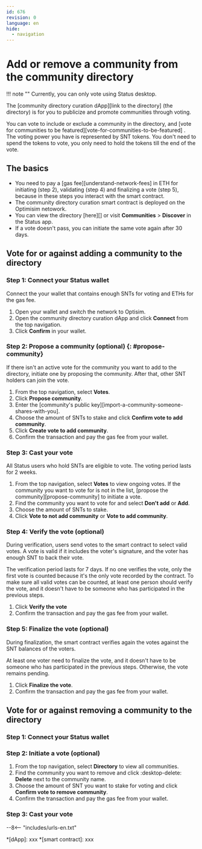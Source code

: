 ```yaml
---
id: 676
revision: 0
language: en
hide:
  - navigation
---
```


# Add or remove a community from the community directory

!!! note ""
    Currently, you can only vote using Status desktop.

The [community directory curation dApp][link to the directory] (the directory) is for you to publicize and promote communities through voting.

You can vote to include or exclude a community in the directory, and [vote for communities to be featured][vote-for-communities-to-be-featured] . The voting power you have is represented by SNT tokens. You don't need to spend the tokens to vote, you only need to hold the tokens till the end of the vote.

## The basics

- You need to pay a [gas fee][understand-network-fees] in ETH for initiating (step 2), validating (step 4) and finalizing a vote (step 5), because in these steps you interact with the smart contract.
- The community directory curation smart contract is deployed on the Optimisim netowork.
- You can view the directory [here][] or visit **Communities** > **Discover** in the Status app.
- If a vote doesn't pass, you can initiate the same vote again after 30 days.

## Vote for or against adding a community to the directory

### Step 1: Connect your Status wallet

Connect the your wallet that contains enough SNTs for voting and ETHs for the gas fee.

1. Open your wallet and switch the network to Optisim.
1. Open the community directory curation dApp and click **Connect** from the top navigation.
1. Click **Confirm** in your wallet.

### Step 2: Propose a community (optional) {: #propose-community}

If there isn't an active vote for the community you want to add to the directory, initiate one by proposing the community. After that, other SNT holders can join the vote.

1. From the top navigation, select **Votes**.
1. Click **Propose community**.
1. Enter the [community's public key][import-a-community-someone-shares-with-you].
1. Choose the amount of SNTs to stake and click **Confirm vote to add community**.
1. Click **Create vote to add community**.
1. Confirm the transaction and pay the gas fee from your wallet.

### Step 3: Cast your vote

All Status users who hold SNTs are eligible to vote. The voting period lasts for 2 weeks.

1. From the top navigation, select **Votes** to view ongoing votes. If the community you want to vote for is not in the list, [propose the community][propose-community] to initiate a vote.
1. Find the community you want to vote for and select **Don't add** or **Add**.
1. Choose the amount of SNTs to stake.
1. Click **Vote to not add community** or **Vote to add community**.

### Step 4: Verify the vote (optional)

During verification, users send votes to the smart contract to select valid votes. A vote is valid if it includes the voter's signature, and the voter has enough SNT to back their vote.

The verification period lasts for 7 days. If no one verifies the vote, only the first vote is counted because it's the only vote recorded by the contract. To make sure all valid votes can be counted, at least one person should verify the vote, and it doesn't have to be someone who has participated in the previous steps.

1. Click **Verify the vote**
1. Confirm the transaction and pay the gas fee from your wallet.

### Step 5: Finalize the vote (optional)

During finalization, the smart contract verifies again the votes against the SNT balances of the voters.

At least one voter need to finalize the vote, and it doesn't have to be someone who has participated in the previous steps. Otherwise, the vote remains pending.

1. Click **Finalize the vote**.
1. Confirm the transaction and pay the gas fee from your wallet.

## Vote for or against removing a community to the directory

### Step 1: Connect your Status wallet

### Step 2: Initiate a vote (optional)

1. From the top navigation, select **Directory** to view all communities.
1. Find the community you want to remove and click :desktop-delete: **Delete** next to the community name.
1. Choose the amount of SNT you want to stake for voting and click **Confirm vote to remove community**.
1.  Confirm the transaction and pay the gas fee from your wallet.

### Step 3: Cast your vote


--8<-- "includes/urls-en.txt"

*[dApp]: xxx
*[smart contract]: xxx